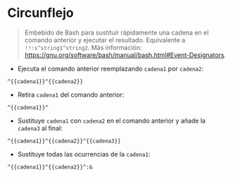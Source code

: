 # Circunflejo

> Embebido de Bash para sustituir rápidamente una cadena en el comando anterior y ejecutar el resultado.
> Equivalente a `!!:s^string1^string2`.
> Más información: <https://gnu.org/software/bash/manual/bash.html#Event-Designators>.

- Ejecuta el comando anterior reemplazando `cadena1` por `cadena2`:

`^{{cadena1}}^{{cadena2}}`

- Retira `cadena1` del comando anterior:

`^{{cadena1}}^`

- Sustituye `cadena1` con `cadena2` en el comando anterior y añade la `cadena3` al final:

`^{{cadena1}}^{{cadena2}}^{{cadena3}}`

- Sustituye todas las ocurrencias de la `cadena1`:

`^{{cadena1}}^{{cadena2}}^:&`
